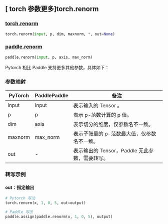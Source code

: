 ## [ torch 参数更多]torch.renorm

### [torch.renorm](https://pytorch.org/docs/stable/generated/torch.renorm.html#torch-renorm)

```python
torch.renorm(input, p, dim, maxnorm, *, out=None)
```

### [paddle.renorm]()

```python
paddle.renorm(input, p, axis, max_norm)
```

Pytorch 相比 Paddle 支持更多其他参数，具体如下：

### 参数映射

| PyTorch | PaddlePaddle | 备注                                                |
| ------- | ------------ | --------------------------------------------------- |
| input   | input        | 表示输入的 Tensor 。                                |
| p       | p            | 表示 p-范数计算的 p 值。|
| dim     | axis         | 表示切分的维度，仅参数名不一致。                                    |
| maxnorm | max_norm     | 表示子张量的 p-范数最大值，仅参数名不一致。          |
| out     | -            | 表示输出的 Tensor，Paddle 无此参数，需要转写。 |
### 转写示例

#### out：指定输出

```python
# Pytorch 写法
torch.renorm(x, 1, 0, 5, out=output)

# Paddle 写法
paddle.assign(paddle.renorm(x, 1, 0, 5), output)
```
